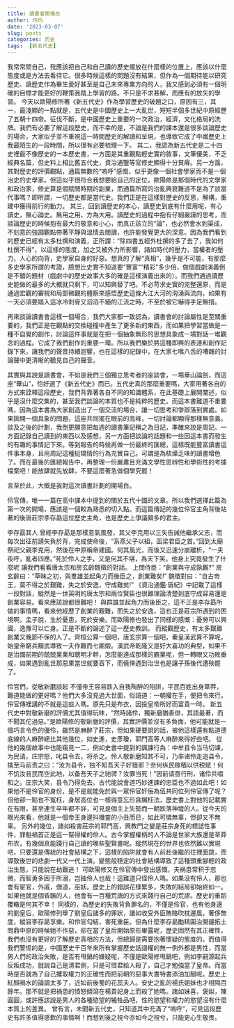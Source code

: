 ```yaml
---
title: 讀書會開場白
author: 灼灼
date: '2023-03-07'
slug: posts
categories: 历史
tags:  [新五代史]
---
```



  我常常問自己，我應該把自己和自己讀的歷史擺放在什麼樣的位置上，應該以什麼態度或是方法去看待它。很多時候這樣的問題沒有結果，但作為一個期待能以研究歷史、讀歷史作為畢生愛好甚至是自己未來專業方向的人，我又感到必須有一個明確的目標才能更好的鞭策我踏上學習的路。不只是不求甚解，而應有的放矢的學習。
  今天以歐陽修所著《新五代史》作為學習歷史的破題之口，原因有三，其一，最淺顯的一點就是，五代史是中國歷史上一大亂世，短短半個多世紀中原經歷了五朝十四帝。征伐不斷，是中國歷史上重要的一次政治，經濟，文化格局的洗牌。我們有必要了解這段歷史，而不幸的是，不論是我們的課本還是很多談論歷史的場合，大家似乎並不重視這一時間歷史的解讀和呈現，也導致它成了中國歷史上我最陌生的一段時間，所以很有必要梳理一下。
  其二，我認為新五代史是二十四史裡最不像歷史的一本歷史書，一方面是其重觀點輕史實的敘事，文筆優美，不乏經典名篇，但史料上相比舊五代史，資治通鑒等官修史顯得十分貧瘠。另一方面，其對歷史的評價觀點，通篇無數的“嗚呼”感慨，似乎更像一個社會學家而不是一個治史的史學家。但這似乎很符合我想要給自己的定位，歐陽修是那個時代的文學家和政治家，修史算是個賦閒時期的副業，而通篇所寫的治亂興衰難道不是為了談當代事嗎？即所謂，一切歷史都是當代史。我們正是在這樣對歷史的反思，解構，重建中獲得前行的動力。
  其三，回到讀歷史的本心，讀歷史到底有什麼用呢，有心讀史，無心論史。無用之用，方為大用。讀歷史的過程中抱有仔細嚴謹的思考，而談論歷史的時候抱有最大的敬意和小心，而真正該立的“論”，也必然會水到渠成，不刻意的強調觀點帶著平靜與溫情去閱讀，也許能發覺更大的深意。因為我們看到的歷史已經有太多杜撰和演義，正所謂：“除四書五經外杜撰的多了去了，我如何杜撰不得”，以這樣的態度，加之又被外力所影響，諸如時代的壓力，當權者的壓力，人心的向背，史學家自身的好惡。想真的了解“真相”，幾乎是不可能，有那麼多史學家所謂的考證，臆想比史實不知道要“豐富”“精彩”多少倍，做個戲劇演義倒是不錯的題材（戲劇中的歷史故事大多的確是這樣演義出來的）。而我們通過讀歷史能做的最多的大概就只剩下，可以知興替了吧。不必苛求史實的完整還原，而是通過宏觀的審視和局部微觀的體察來感悟歷史這條大江大河的洶湧與流向，如果有一天必須要踏入這冰冷刺骨又滔滔不絕的江流之時，不至於被它嚇得手足無措。

  再來談論讀書會這樣一個場合，我們大家都一致認為，讀書會的討論屬性是至關重要的，我們正是在觀點的交換碰撞中產生了更多新的東西，而如果把學習當做是一種不自覺的創作，討論這件事就是在把一個抽象無形的思想具象成一場對話一堆觀念的過程。它成了我們創作的重要一環。所以我們樂於將這種即興的表達和創作記錄下來，讓我們的聲音持續迴響，也在這樣的記錄中，在大家七嘴八舌的嘈雜的討論聲中更清晰的聽見自己的聲音。

  其實與其說是讀書會，不如是我們三個獨立思考者的座談會，一場華山論劍，而這座“華山”，恰好選了《新五代史》而已。五代史真的那麼重要嗎，大家用著各自的方式來詮釋這段歷史，我們背靠著各自不同的知識體系，在此基礎上展開闡述，似乎是沒什麼交集的，甚至我們談論的本質也不是純粹的歷史。而這本書難道不重要嗎，因為這本書為大家創造出了一個交流的場合，讓一切思考和爭辯落到實處。如果拋開一個具象的問題，這座共同擺在眼前的高峰，一切討論都顯得那樣無意義。
  談及之後的計劃，我倒更願意把每週的讀書筆記稱之為日記，準確來說是周記。一方面記錄自己讀到的東西以及感想，另一方面把談論的話題和一些因這本書而發生的有趣的事情記下來。等到報告的時候再做一份最終的匯總，這樣既能豐富讀書這件事本身，且用周記這種挺矯情的行為充實自己。可謂是為枯燥乏味的讀書增色了。而在最後的匯總報告中，再整理一份嚴肅且充滿文學性思辨性和學術性的考據檔案吧！能放肆就先放肆，不要這麼著急做個學究罷！

  言至於此，大概是我對這次讀書計劃的開場白。

  伶官傳，唯一一篇在高中課本中提到的關於五代十國的文章。所以我們選擇此篇為第一次的開場，應該是一個較為熟悉的切入點。而這篇傳記的幾位伶官主角背後站著的後唐莊宗李存勗這位歷史主角，也是歷史上爭議頗多的君主。

李存勗其人
  曾經李存勗是那樣意氣風發，其父李克用以三矢告誡他繼承父志，而每次出征前請矢負於背，完成使命後，“系燕父子以組，函梁君臣之首。”回到太廟祭祀父親李克用，然後在中原稱帝建國。何其風光，而後又迅速分崩離析，“一夫夜呼，亂者四應。”死於伶人之手，又是何其不堪，為天下笑。他身上究竟發生了什麼呢
  讓我們看看唐太宗和房玄齡魏徵的對話。
  上問侍臣：“創業與守成孰難?”
  房玄齡曰：“草昧之初，與羣雄並起角力而後臣之，創業難矣!”
  魏徵對曰：“自古帝王，莫不得之於艱難，失之於安逸，守成難矣!”
  《資治通鑑·唐紀》中記載了這樣一段對話，縱然是一世英明的唐太宗和兩位賢臣也很難理論清楚到底守成容易還是創業容易。看來應該說都很難吧！
  與群雄並起角力而後臣之，這不正是李存勗所做的事情嗎，看來他經歷了創業的艱難，而失之於安逸，這也正是莊宗所遇到的困境啊，孟子說，生於憂患，死於安樂。而歐陽修也發出了同樣的感慨：憂勞可以興國，逸豫可以亡身。正是不斷的論述了這一歷史教訓。
  而縱觀歷史，有太多艱難創業又晚節不保的人了。齊桓公算一個吧，唐玄宗算一個吧，秦皇漢武算不算呢，始皇帝窮兵黷武導致一夫作難而七廟燬。漢武帝乾隆又是好大喜功的典型，如果不是治國前期的兢兢業業和聰明才幹，怎麼能達成那樣的霸業呢，但一轉眼又功敗垂成，如果遇到亂世那惡果當世就要吞下，而僥倖遇到治世也是讓子孫後代遭殃罷了。

伶官們，從敬新磨談起
  不僅帝王容易跌入自我陶醉的陷阱，平民百姓出身草莽，難道能做的更好嗎？他們大多沒見過大世面，俗語道：一朝權在手，便把令來行。伶官傳裡講的不就是這些人嗎。原先只是布衣，因投皇帝所好而富貴一時。
  新五代史中對敬新磨的評價尤其值得玩味，“然時諸伶，獨新磨猶善俳，其語最著，而不聞其佗過惡。”是歐陽修的敬新磨的評價，其實評價並沒有多負面，他可能就是一個巧言令色的優伶，雖然是麻醉了莊宗，但如果硬要說的話，被他這樣還有點道德底線的人麻醉總比其他幾位，如史進，史彥瓊，郭門高等人麻醉來得好些吧。
  從他的幾個故事中也能窺見一二，例如史書中提到的諷諫行為：中牟县令当马切谏，为民请，庄宗怒，叱县令去，将杀之。伶人敬新磨知其不可，乃率诸伶走追县令，擒至马前责之曰：“汝为县令，独不知吾天子好猎邪？奈何纵民稼穑以供税赋！何不饥汝县民而空此地，以备吾天子之驰骋？汝罪当死！”因前请亟行刑，诸伶共唱和之。庄宗大笑，县令乃得免去。古代能說會道巧妙進諫的忠臣也不過如此吧！如果他不是伶官的身份，是不是就能免於與一眾伶官奸佞為伍共同位列伶官傳了呢？但他卻一點也不冤枉，身居高位也一樣得意忘形貪贓枉法，歷史書上對他的記載實在有限，甚至連生卒年都不詳，可見是個主上失勢而一朝跌落神壇的人。從今天的眼光來看，他就是一個帝王身邊抖機靈的小丑而已，如此可憐無辜，但卻又不無辜。
  另外的幾位，諸如殺害莊宗的郭門高，興教門之變是莊宗身死的標誌性事件，罪魁禍首正是這一幫得權的伶人。古今掌握權柄的人不論是世家大族還是草莽布衣，有幾個真能踐行自己讀的哪些聖賢書呢。縱然現在的世界也依然難以實現吧，只要還是傳統的社會結構之下，這樣的陷阱就會有人前赴後繼的往裡面跳，而導致後世的悲劇一代又一代上演。變態般穩定的社會結構導致了這種頭重腳輕的政治生態，只能說在劫難逃！
  可歐陽修又在伶官傳中發出感慨，夫祸患常积于忽微，而智勇多困于所溺，岂独伶人也哉！這難道只怪伶人嗎。如果没有伶人，那也會有宦官，外戚，僧道，巫妖。歷史上的錯誤花樣繁多，失敗的結局卻始終如一。如果他就是個昏聵的人，他會有一百種荒唐的方式來踐行自己的荒謬。歷史的重蹈覆轍是何其不幸！
  同樣的，為歷史的失敗背負罪名的，不僅是伶官，也有他身邊的劉皇后，歐陽修列舉了劉皇后諸多的罪狀，諸如收受外臣賄賂吹枕邊風，奢侈無度，縱容李存勗享樂。和伶官勾結，害死重臣。但為什麼李存勗勵精圖治開疆拓土問鼎中原的時候她不作惡，卻在當了皇后開始原形畢露呢，歷史固然有其正確性，我們也沒有更好的了解歷史真相的方法，但總歸是需要抱著懷疑的態度的。而值得我們警惕的是，中國歷史千百年來所有掌握歷史話語權的無一例外都是男性，而當男人們的政治失敗，是否有甩鍋的嫌疑呢，不僅是歐陽修甩鍋吧，例如李嗣源起兵反叛成功，就說自己是清君側，只是可惜君給人殺了，自己才勉強當了皇帝。而當時是否就為了自己攫取權力的正確性而把前朝的惡事大書特書添油加醋呢。歷史上紅顏禍水的論調太多了，近如前後蜀的花蕊夫人。安史之亂的楊氏姐妹也才相隔百餘年。那不就是把禍患的憤怒傾瀉在楊貴妃身上而殺了她嗎。諸如妺喜，褒姒，陳圓圓，或許應該說是男人的各種慾望的犧牲品吧，性的慾望和權力的慾望沒有什麼本質上的差異。
  曾有言，未聞新五代史，只知道其中充滿了“嗚呼”，可見這段歷史有許多值得感歎的事情啊！而想到後之視今亦如今之視兮，只能更心生敬畏。
